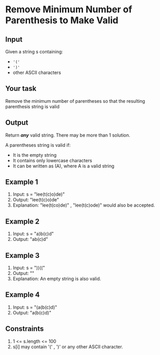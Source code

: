 # Remove Minimum Number of Parenthesis to Make Valid

## Input

Given a string s containing:

- `'('`
- `')'`
- other ASCII characters

## Your task

Remove the minimum number of parentheses so that the resulting parenthesis string is valid 

## Output

Return ***any*** valid string. There may be more than 1 solution.

A parentheses string is valid if:

- It is the empty string
- It contains only lowercase characters
- It can be written as (A), where A is a valid string

## Example 1

1. Input: s = "lee(t(c)o)de)"
2. Output: "lee(t(c)o)de"
3. Explanation: "lee(t(co)de)" , "lee(t(c)ode)" would also be accepted.

## Example 2

1. Input: s = "a)b(c)d"
2. Output: "ab(c)d"

## Example 3

1. Input: s = "))(("
2. Output: ""
3. Explanation: An empty string is also valid.

## Example 4

1. Input: s = "(a(b(c)d)"
2. Output: "a(b(c)d)"

## Constraints

1. 1 <= s.length <= 100
2. s[i] may contain  '(' , ')' or any other ASCII character.
